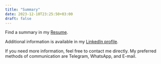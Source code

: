 ```yaml
---
title: "Summary"
date: 2023-12-10T23:25:50+03:00
draft: false
---
```


Find a summary in my [Resume](http://izmalk.com/Vladimir_Izmalkov_two_page_compressed.pdf).

Additional information is available in my [LinkedIn profile](https://www.linkedin.com/in/vaizmalkov/).

If you need more information, feel free to contact me directly. My preferred methods of communication are Telegram, WhatsApp, and E-mail.
